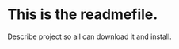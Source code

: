 This is the readmefile.
=======================

Describe project so all can download it and install.